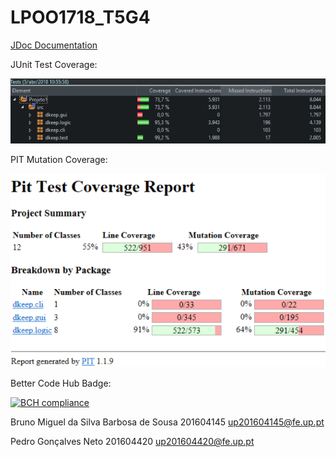 # LPOO1718_T5G4

[JDoc Documentation](https://web.fe.up.pt/~up201604145/)

JUnit Test Coverage:

![JUnit Test Coverage](coverage.png)

PIT Mutation Coverage:

![PIT Test Coverage](mutations.png)

Better Code Hub Badge:

[![BCH compliance](https://bettercodehub.com/edge/badge/Rekicho/LPOO1718_T5G4?branch=master&token=cafb5761456253134785699a4ad0a42665a7b35e)](https://bettercodehub.com/)



Bruno Miguel da Silva Barbosa de Sousa 201604145 up201604145@fe.up.pt

Pedro	Gonçalves	Neto 201604420 up201604420@fe.up.pt
